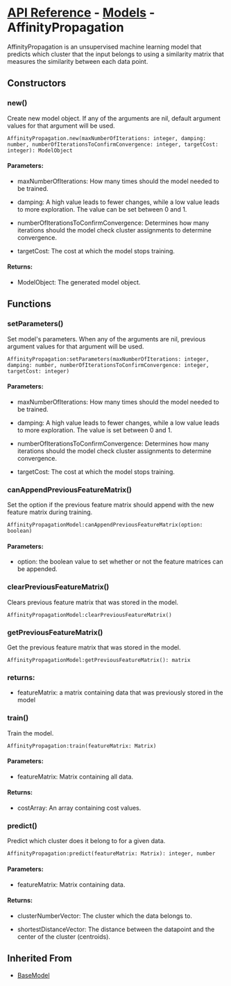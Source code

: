 # [API Reference](../../API.md) - [Models](../Models.md) - AffinityPropagation

AffinityPropagation is an unsupervised machine learning model that predicts which cluster that the input belongs to using a similarity matrix that measures the similarity between each data point.

## Constructors

### new()

Create new model object. If any of the arguments are nil, default argument values for that argument will be used.

```
AffinityPropagation.new(maxNumberOfIterations: integer, damping: number, numberOfIterationsToConfirmConvergence: integer, targetCost: integer): ModelObject
```

#### Parameters:

* maxNumberOfIterations: How many times should the model needed to be trained.

* damping: A high value leads to fewer changes, while a low value leads to more exploration. The value can be set between 0 and 1.

* numberOfIterationsToConfirmConvergence: Determines how many iterations should the model check cluster assignments to determine convergence.

* targetCost: The cost at which the model stops training.

#### Returns:

* ModelObject: The generated model object.

## Functions

### setParameters()

Set model's parameters. When any of the arguments are nil, previous argument values for that argument will be used.

```
AffinityPropagation:setParameters(maxNumberOfIterations: integer, damping: number, numberOfIterationsToConfirmConvergence: integer, targetCost: integer)
```

#### Parameters:

* maxNumberOfIterations: How many times should the model needed to be trained.

* damping: A high value leads to fewer changes, while a low value leads to more exploration. The value is set between 0 and 1.

* numberOfIterationsToConfirmConvergence: Determines how many iterations should the model check cluster assignments to determine convergence.

* targetCost: The cost at which the model stops training.

### canAppendPreviousFeatureMatrix()

Set the option if the previous feature matrix should append with the new feature matrix during training.

```
AffinityPropagationModel:canAppendPreviousFeatureMatrix(option: boolean)
```

#### Parameters:

* option: the boolean value to set whether or not the feature matrices can be appended.

### clearPreviousFeatureMatrix()

Clears previous feature matrix that was stored in the model.

```
AffinityPropagationModel:clearPreviousFeatureMatrix()
```

### getPreviousFeatureMatrix()

Get the previous feature matrix that was stored in the model.

```
AffinityPropagationModel:getPreviousFeatureMatrix(): matrix
```

### returns:

* featureMatrix: a matrix containing data that was previously stored in the model

### train()

Train the model.

```
AffinityPropagation:train(featureMatrix: Matrix)
```

#### Parameters:

* featureMatrix: Matrix containing all data.

#### Returns:

* costArray: An array containing cost values.

### predict()

Predict which cluster does it belong to for a given data.

```
AffinityPropagation:predict(featureMatrix: Matrix): integer, number
```

#### Parameters:

* featureMatrix: Matrix containing data.

#### Returns:

* clusterNumberVector: The cluster which the data belongs to.

* shortestDistanceVector: The distance between the datapoint and the center of the cluster (centroids).

## Inherited From

* [BaseModel](BaseModel.md)
